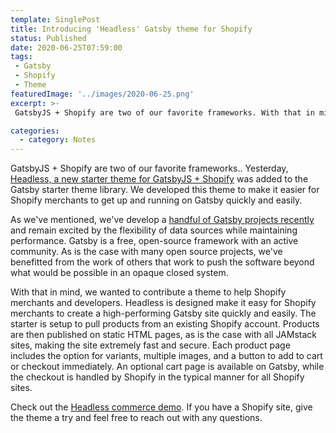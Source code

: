 ```yaml
---
template: SinglePost
title: Introducing 'Headless' Gatsby theme for Shopify
status: Published
date: 2020-06-25T07:59:00
tags:
 - Gatsby
 - Shopify
 - Theme     
featuredImage: '../images/2020-06-25.png'
excerpt: >-
 GatsbyJS + Shopify are two of our favorite frameworks. With that in mind, we developed a Gatsby starter theme to help Shopify merchants and developers. Headless is designed make it easy for Shopify merchants to create a high-performing Gatsby site quickly and easily.

categories:
  - category: Notes
---
```

GatsbyJS + Shopify are two of our favorite frameworks.. Yesterday, [Headless, a new starter theme for GatsbyJS + Shopify](https://www.gatsbyjs.org/starters/ecomloop/headless-starter/) was added to the Gatsby starter theme library. We developed this theme to make it easier for Shopify merchants to get up and running on Gatsby quickly and easily.

As we've mentioned, we've develop a [handful of Gatsby projects recently](https://ecomloop.com/posts/building-with-gatsby-google-sheets/) and remain excited by the flexibility of data sources while maintaining performance. Gatsby is a free, open-source framework with an active community. As is the case with many open source projects, we've benefitted from the work of others that work to push the software beyond what would be possible in an opaque closed system.

With that in mind, we wanted to contribute a theme to help Shopify merchants and developers. Headless is designed make it easy for Shopify merchants to create a high-performing Gatsby site quickly and easily. The starter is setup to pull products from an existing Shopify account. Products are then published on static HTML pages, as is the case with all JAMstack sites, making the site extremely fast and secure. Each product page includes the option for variants, multiple images, and a button to add to cart or checkout immediately. An optional cart page is available on Gatsby, while the checkout is handled by Shopify in the typical manner for all Shopify sites.

Check out the [Headless commerce demo](https://headless.us). If you have a Shopify site, give the theme a try and feel free to reach out with any questions.
